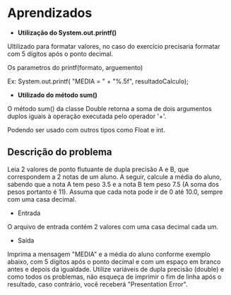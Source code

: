 # Aprendizados
* **Utilização do System.out.printf()**

Ultilizado para formatar valores, no caso do exercício precisaria formatar com 5 dígitos após o ponto decimal.

Os parametros do printf(formato, arguemento)

Ex: System.out.printf( "MEDIA = " + "%.5f", resultadoCalculo);


* **Utilizado do método sum()**

O método sum() da classe Double retorna a soma de dois argumentos duplos iguais à operação executada pelo operador '+'. 

Podendo ser usado com outros tipos como Float e int.


## Descrição do problema
Leia 2 valores de ponto flutuante de dupla precisão A e B, que correspondem a 2 notas de um aluno. A seguir, calcule a média do aluno, sabendo que a nota A tem peso 3.5 e a nota B tem peso 7.5 (A soma dos pesos portanto é 11). Assuma que cada nota pode ir de 0 até 10.0, sempre com uma casa decimal.

* Entrada

O arquivo de entrada contém 2 valores com uma casa decimal cada um.

* Saída

Imprima a mensagem "MEDIA" e a média do aluno conforme exemplo abaixo, com 5 dígitos após o ponto decimal e com um espaço em branco antes e depois da igualdade. Utilize variáveis de dupla precisão (double) e como todos os problemas, não esqueça de imprimir o fim de linha após o resultado, caso contrário, você receberá "Presentation Error".